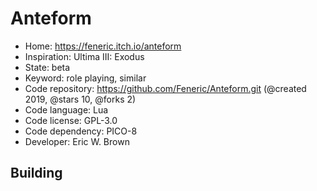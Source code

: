 # Anteform

- Home: https://feneric.itch.io/anteform
- Inspiration: Ultima III: Exodus
- State: beta
- Keyword: role playing, similar
- Code repository: https://github.com/Feneric/Anteform.git (@created 2019, @stars 10, @forks 2)
- Code language: Lua
- Code license: GPL-3.0
- Code dependency: PICO-8
- Developer: Eric W. Brown

## Building
